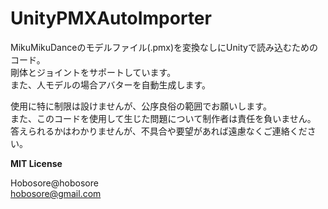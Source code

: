 # UnityPMXAutoImporter
  MikuMikuDanceのモデルファイル(.pmx)を変換なしにUnityで読み込むためのコード。  
  剛体とジョイントをサポートしています。  
  また、人モデルの場合アバターを自動生成します。  
  
使用に特に制限は設けませんが、公序良俗の範囲でお願いします。  
また、このコードを使用して生じた問題について制作者は責任を負いません。  
答えられるかはわかりませんが、不具合や要望があれば遠慮なくご連絡ください。  
  
  **MIT License**
  
Hobosore@hobosore  
hobosore@gmail.com  
